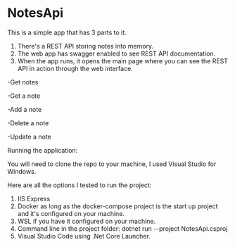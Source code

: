 # NotesApi

This is a simple app that has 3 parts to it.

1)  There's a REST API storing notes into memory.
2)  The web app has swagger enabled to see REST API documentation.
3)  When the app runs, it opens the main page where you can see the REST API in action through the web interface.

  -Get notes
  
  -Get a note
  
  -Add a note
  
  -Delete a note
  
  -Update a note

Running the application:

You will need to clone the repo to your machine, I used Visual Studio for Windows.

Here are all the options I tested to run the project:

1)  IIS Express
2)  Docker as long as the docker-compose project is the start up project and it's configured on your machine.
3)  WSL if you have it configured on your machine.
4)  Command line in the project folder: dotnet run --project NotesApi.csproj
5)  Visual Studio Code using .Net Core Launcher.
